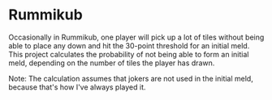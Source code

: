 # Rummikub

Occasionally in Rummikub, one player will pick up a lot of tiles without being able to place any down and hit the 30-point threshold for an initial meld. This project calculates the probability of not being able to form an initial meld, depending on the number of tiles the player has drawn.

Note: The calculation assumes that jokers are not used in the initial meld, because that's how I've always played it.
